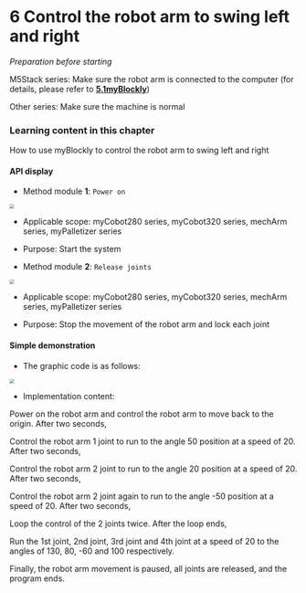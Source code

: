 # 6 Control the robot arm to swing left and right

<i>Preparation before starting</i>

M5Stack series: Make sure the robot arm is connected to the computer (for details, please refer to **[5.1myBlockly](https://docs.elephantrobotics.com/docs/gitbook/5-ProgramingApplication-myblockly-uiflow-mind/5.1-myblockly/)**)

Other series: Make sure the machine is normal

### Learning content in this chapter

How to use myBlockly to control the robot arm to swing left and right

#### API display

* Method module **1**: `Power on`

<img src="../../../../resources/3-FunctionsAndApplications/6.developmentGuide/myBlocklyAndUlFlow/myblocklyTutorials/swing/Power on.jpg" style="zoom: 50%;" />

* Applicable scope: myCobot280 series, myCobot320 series, mechArm series, myPalletizer series

* Purpose: Start the system

* Method module **2**: `Release joints`

<img src="../../../../resources/3-FunctionsAndApplications/6.developmentGuide/myBlocklyAndUlFlow/myblocklyTutorials/swing/Release all joints.jpg" style="zoom: 50%;" />

* Applicable scope: myCobot280 series, myCobot320 series, mechArm series, myPalletizer series

* Purpose: Stop the movement of the robot arm and lock each joint

#### Simple demonstration

* The graphic code is as follows:

<img src="../../../../resources/3-FunctionsAndApplications/6.developmentGuide/myBlocklyAndUlFlow/myblocklyTutorials/swing/left and right swing demo.jpg" style="zoom: 50%;" />

* Implementation content:

Power on the robot arm and control the robot arm to move back to the origin. After two seconds,

Control the robot arm 1 joint to run to the angle 50 position at a speed of 20. After two seconds,

Control the robot arm 2 joint to run to the angle 20 position at a speed of 20. After two seconds,

Control the robot arm 2 joint again to run to the angle -50 position at a speed of 20. After two seconds,

Loop the control of the 2 joints twice. After the loop ends,

Run the 1st joint, 2nd joint, 3rd joint and 4th joint at a speed of 20 to the angles of 130, 80, -60 and 100 respectively.

Finally, the robot arm movement is paused, all joints are released, and the program ends.